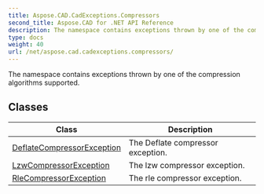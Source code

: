 ```yaml
---
title: Aspose.CAD.CadExceptions.Compressors
second_title: Aspose.CAD for .NET API Reference
description: The namespace contains exceptions thrown by one of the compression algorithms supported
type: docs
weight: 40
url: /net/aspose.cad.cadexceptions.compressors/
---
```

The namespace contains exceptions thrown by one of the compression algorithms supported.

## Classes

| Class | Description |
| --- | --- |
| [DeflateCompressorException](./deflatecompressorexception/) | The Deflate compressor exception. |
| [LzwCompressorException](./lzwcompressorexception/) | The lzw compressor exception. |
| [RleCompressorException](./rlecompressorexception/) | The rle compressor exception. |


